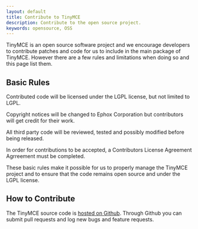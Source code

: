 ```yaml
---
layout: default
title: Contribute to TinyMCE
description: Contribute to the open source project.
keywords: opensource, OSS
---
```


TinyMCE is an open source software project and we encourage developers to contribute patches and code for us to include in the main package of TinyMCE. However there are a few rules and limitations when doing so and this page list them.

## Basic Rules

Contributed code will be licensed under the LGPL license, but not limited to LGPL.

Copyright notices will be changed to Ephox Corporation but contributors will get credit for their work.

All third party code will be reviewed, tested and possibly modified before being released.

In order for contributions to be accepted, a Contributors License Agreement Agrreement must be completed.  

These basic rules make it possible for us to properly manage the TinyMCE project and to ensure that the code remains open source and under the LGPL license.


## How to Contribute

The TinyMCE source code is [hosted on Github](https://github.com/tinymce/tinymce). Through Github you can submit pull requests and log new bugs and feature requests.
